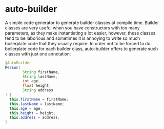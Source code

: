 # auto-builder
A simple code generator to generate builder classes at compile time. Builder classes are very useful when you have constructors with too many 
parameters, as they make instantiating a lot easier, however, these classes tend to be laborious and sometimes it is annoying to write so much 
boilerplate code that they usually require. In order not to be forced to do boilerplate code for each builder class, auto-builder offers to generate 
such classes with just one annotation:
```java
@AutoBuilder
Person(
        String firstName,
        String lastName,
        int age,
        float height,
        String address
) {
  this.firstName = firstName;
  this.lastName = lastName;
  this.age = age;
  this.height = height;
  this.address = address;
}
```
